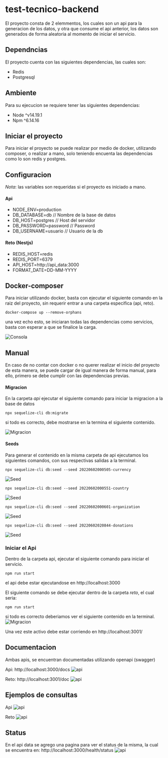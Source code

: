 # test-tecnico-backend
El proyecto consta de 2 elemmentos, los cuales son un api para la generacion de los datos, y otra que consume el api anterior, los datos son generados de forma aleatoria
al momento de iniciar el servicio.

## Dependncias

El proyecto cuenta con las siguientes dependencias, las cuales son:

- Redis
- Postgresql

## Ambiente

Para su ejecucion se requiere tener las siguientes dependencias:

- Node ^v14.19.1
- Npm ^6.14.16

## Iniciar el proyecto

Para iniciar el proyecto se puede realizar por medio de docker, utilizando composer, o realizar a mano, solo teniendo encuenta las dependencias como lo son redis y postgres.

## Configuracion

*Nota*: las variables son requeridas si el proyecto es iniciado a mano.

#### Api

- NODE_ENV=production
- DB_DATABASE=db // Nombre de la base de datos
- DB_HOST=postgres // Host del servidor
- DB_PASSWORD=password // Password
- DB_USERNAME=usuario // Usuario de la db

#### Reto (Nestjs)

- REDIS_HOST=redis
- REDIS_PORT=6379
- API_HOST=http://api_data:3000
- FORMAT_DATE=DD-MM-YYYY

## Docker-composer

Para iniciar utilizando docker, basta con ejecutar el siguiente comando en la raiz del proyecto, sin requerir entrar a una carpeta especifica (api, reto).

```
docker-compose up --remove-orphans
```

una vez echo esto, se iniciaran todas las dependencias como servicios, basta con esperar a que se finalice la carga.

![Consola](https://raw.githubusercontent.com/3l3n01/test-tecnico-backend/main/docs/terminal.png)

## Manual

En caso de no contar con docker o no querer realizar el inicio del proyecto de esta manera, se puede cargar de igual manera de forma manual, para ello, primero se
debe cumplir con las dependencias previas.

#### Migracion

En la carpeta *api* ejecutar el siguiente comando para iniciar la migracion a la base de datos
```
npx sequelize-cli db:migrate
```

si todo es correcto, debe mostrarse en la termina el siguiente contenido.

![Migracion](https://raw.githubusercontent.com/3l3n01/test-tecnico-backend/main/docs/migrations.png)


#### Seeds

Para generar el contenido en la misma carpeta de api ejecutamos los siguientes comandos, con sus respectivas salidas a la terminal.

```
npx sequelize-cli db:seed --seed 20220602000505-currency
```
![Seed](https://raw.githubusercontent.com/3l3n01/test-tecnico-backend/main/docs/seed-currency.png)


```
npx sequelize-cli db:seed --seed 20220602000551-country
```
![Seed](https://raw.githubusercontent.com/3l3n01/test-tecnico-backend/main/docs/seed-country.png)


```
npx sequelize-cli db:seed --seed 20220602000601-organization
```
![Seed](https://raw.githubusercontent.com/3l3n01/test-tecnico-backend/main/docs/seed-organizations.png)


```
npx sequelize-cli db:seed --seed 20220602020844-donations
```
![Seed](https://raw.githubusercontent.com/3l3n01/test-tecnico-backend/main/docs/seed-donations.png)


### Iniciar el Api

Dentro de la carpeta api, ejecutar el siguiente comando para iniciar el servicio.

```
npm run start
```
el api debe estar ejecutandose en http://localhost:3000

El siguiente comando se debe ejecutar dentro de la carpeta *reto*, el cual seria:

```
npm run start
```

si todo es correcto deberiamos ver el siguiente contenido en la terminal.
![Migracion](https://raw.githubusercontent.com/3l3n01/test-tecnico-backend/main/docs/nestjs-run.png)

Una vez este activo debe estar corriendo en http://localhost:3001/

## Documentacion

Ambas apis, se encuentran documentadas utilizando openapi (swagger)

Api: http://localhost:3000/docs
![api](https://raw.githubusercontent.com/3l3n01/test-tecnico-backend/main/docs/api-data.png)

Reto: http://localhost:3001/doc
![api](https://raw.githubusercontent.com/3l3n01/test-tecnico-backend/main/docs/api-nestjs.png)

## Ejemplos de consultas

Api
![api](https://raw.githubusercontent.com/3l3n01/test-tecnico-backend/main/docs/request-data.png)

Reto
![api](https://raw.githubusercontent.com/3l3n01/test-tecnico-backend/main/docs/request-nestjs.png)


## Status

En el api data se agrego una pagina para ver el status de la misma, la cual se encuentra en: http://localhost:3000/health/status
![api](https://raw.githubusercontent.com/3l3n01/test-tecnico-backend/main/docs/status.png)

